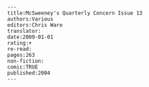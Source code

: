 
    ---
    title:McSweeney's Quarterly Concern Issue 13
    authors:Various
    editors:Chris Ware
    translator:
    date:2009-01-01
    rating:+
    re-read:
    pages:263
    non-fiction:
    comic:TRUE
    published:2004
    ---

    